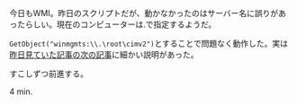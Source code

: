 今日もWMI。昨日のスクリプトだが、動かなかったのはサーバー名に誤りがあったらしい。現在のコンピューターは.で指定するようだ。

`GetObject("winmgmts:\\.\root\cimv2")`とすることで問題なく動作した。実は[昨日見ていた記事の次の記事](http://msdn.microsoft.com/ja-jp/library/ms974592)に細かい説明があった。

すこしずつ前進する。

4 min.
